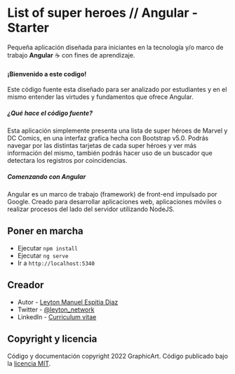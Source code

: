 # List of super heroes // Angular - Starter

Pequeña aplicación diseñada para iniciantes en la tecnología y/o marco de trabajo **Angular** ☕ con fines de aprendizaje.

#### ¡Bienvenido a este codigo!

Este código fuente esta diseñado para ser analizado por estudiantes y en el mismo entender las virtudes y fundamentos que ofrece Angular.

##### ¿Qué hace el código fuente?

Esta aplicación simplemente presenta una lista de super héroes de Marvel y DC Comics, en una interfaz grafica hecha con Bootstrap v5.0. Podrás navegar por las distintas tarjetas de cada super héroes y ver más información del mismo, también podrás hacer uso de un buscador que detectara los registros por coincidencias.

##### Comenzando con Angular

Angular es un marco de trabajo (framework) de front-end impulsado por Google. Creado para desarrollar aplicaciones web, aplicaciones móviles o realizar procesos del lado del servidor utilizando NodeJS.

## Poner en marcha

* Ejecutar `npm install`
* Ejecutar `ng serve`
* Ir a `http://localhost:5340`

## Creador

- Autor - [Leyton Manuel Espitia Diaz](https://github.com/notyel)
- Twitter - [@leyton_network](https://twitter.com/Leyton_Network)
- LinkedIn - [Curriculum vitae](https://www.linkedin.com/in/leyton-manuel-espitia-diaz-5497a33b/)

## Copyright y licencia

Código y documentación copyright 2022 GraphicArt. Código publicado bajo la [licencia MIT](https://github.com/notyel/list-of-superheroes-angular-starter/blob/master/LICENSE).


